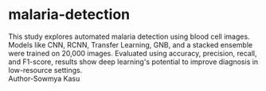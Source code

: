 # malaria-detection
This study explores automated malaria detection using blood cell images. Models like CNN, RCNN, Transfer Learning, GNB, and a stacked ensemble were trained on 20,000 images. Evaluated using accuracy, precision, recall, and F1-score, results show deep learning's potential to improve diagnosis in low-resource settings.
<br>
Author-Sowmya Kasu
